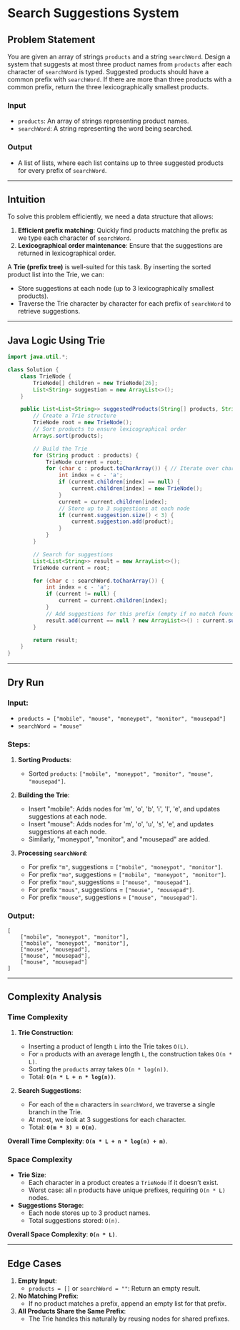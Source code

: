 # Search Suggestions System

## Problem Statement

You are given an array of strings `products` and a string `searchWord`. Design a system that suggests at most three product names from `products` after each character of `searchWord` is typed. Suggested products should have a common prefix with `searchWord`. If there are more than three products with a common prefix, return the three lexicographically smallest products.

### Input
- `products`: An array of strings representing product names.
- `searchWord`: A string representing the word being searched.

### Output
- A list of lists, where each list contains up to three suggested products for every prefix of `searchWord`.

---

## Intuition

To solve this problem efficiently, we need a data structure that allows:
1. **Efficient prefix matching**: Quickly find products matching the prefix as we type each character of `searchWord`.
2. **Lexicographical order maintenance**: Ensure that the suggestions are returned in lexicographical order.

A **Trie (prefix tree)** is well-suited for this task. By inserting the sorted product list into the Trie, we can:
- Store suggestions at each node (up to 3 lexicographically smallest products).
- Traverse the Trie character by character for each prefix of `searchWord` to retrieve suggestions.

---

## Java Logic Using Trie

```java
import java.util.*;

class Solution {
    class TrieNode {
        TrieNode[] children = new TrieNode[26];
        List<String> suggestion = new ArrayList<>();
    }

    public List<List<String>> suggestedProducts(String[] products, String searchWord) {
        // Create a Trie structure
        TrieNode root = new TrieNode();
        // Sort products to ensure lexicographical order
        Arrays.sort(products);

        // Build the Trie
        for (String product : products) {
            TrieNode current = root;
            for (char c : product.toCharArray()) { // Iterate over characters of the product
                int index = c - 'a';
                if (current.children[index] == null) {
                    current.children[index] = new TrieNode();
                }
                current = current.children[index];
                // Store up to 3 suggestions at each node
                if (current.suggestion.size() < 3) {
                    current.suggestion.add(product);
                }
            }
        }

        // Search for suggestions
        List<List<String>> result = new ArrayList<>();
        TrieNode current = root;

        for (char c : searchWord.toCharArray()) {
            int index = c - 'a';
            if (current != null) {
                current = current.children[index];
            }
            // Add suggestions for this prefix (empty if no match found)
            result.add(current == null ? new ArrayList<>() : current.suggestion);
        }

        return result;
    }
}
```

---

## Dry Run

### Input:
- `products = ["mobile", "mouse", "moneypot", "monitor", "mousepad"]`
- `searchWord = "mouse"`

### Steps:
1. **Sorting Products**:
    - Sorted `products`: `["mobile", "moneypot", "monitor", "mouse", "mousepad"]`.

2. **Building the Trie**:
    - Insert "mobile": Adds nodes for 'm', 'o', 'b', 'i', 'l', 'e', and updates suggestions at each node.
    - Insert "mouse": Adds nodes for 'm', 'o', 'u', 's', 'e', and updates suggestions at each node.
    - Similarly, "moneypot", "monitor", and "mousepad" are added.

3. **Processing `searchWord`**:
    - For prefix `"m"`, suggestions = `["mobile", "moneypot", "monitor"]`.
    - For prefix `"mo"`, suggestions = `["mobile", "moneypot", "monitor"]`.
    - For prefix `"mou"`, suggestions = `["mouse", "mousepad"]`.
    - For prefix `"mous"`, suggestions = `["mouse", "mousepad"]`.
    - For prefix `"mouse"`, suggestions = `["mouse", "mousepad"]`.

### Output:
```
[
    ["mobile", "moneypot", "monitor"],
    ["mobile", "moneypot", "monitor"],
    ["mouse", "mousepad"],
    ["mouse", "mousepad"],
    ["mouse", "mousepad"]
]
```

---

## Complexity Analysis

### Time Complexity
1. **Trie Construction**:
    - Inserting a product of length `L` into the Trie takes `O(L)`.
    - For `n` products with an average length `L`, the construction takes `O(n * L)`.
    - Sorting the `products` array takes `O(n * log(n))`.
    - Total: **`O(n * L + n * log(n))`**.

2. **Search Suggestions**:
    - For each of the `m` characters in `searchWord`, we traverse a single branch in the Trie.
    - At most, we look at 3 suggestions for each character.
    - Total: **`O(m * 3) = O(m)`**.

**Overall Time Complexity**: **`O(n * L + n * log(n) + m)`**.

### Space Complexity
- **Trie Size**:
    - Each character in a product creates a `TrieNode` if it doesn’t exist.
    - Worst case: all `n` products have unique prefixes, requiring `O(n * L)` nodes.
- **Suggestions Storage**:
    - Each node stores up to 3 product names.
    - Total suggestions stored: `O(n)`.

**Overall Space Complexity**: **`O(n * L)`**.

---

## Edge Cases
1. **Empty Input**:
    - `products = []` or `searchWord = ""`: Return an empty result.
2. **No Matching Prefix**:
    - If no product matches a prefix, append an empty list for that prefix.
3. **All Products Share the Same Prefix**:
    - The Trie handles this naturally by reusing nodes for shared prefixes.

